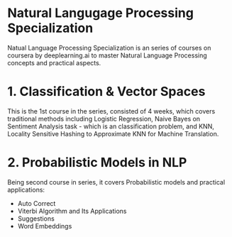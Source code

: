 # Natural Langugage Processing Specialization
Natual Language Processing Specialization is an series of courses on coursera by deeplearning.ai to master Natural Language Processing concepts and practical aspects. 

# 1. Classification & Vector Spaces 
This is the 1st course in the series, consisted of 4 weeks, which covers traditional methods including Logistic Regression, Naive Bayes on Sentiment Analysis task - which is an classification problem, and KNN, Locality Sensitive Hashing to Approximate KNN for Machine Translation.

# 2. Probabilistic Models in NLP
Being second course in series, it covers Probabilistic models and practical applications:
* Auto Correct
* Viterbi Algorithm and Its Applications
* Suggestions 
* Word Embeddings 